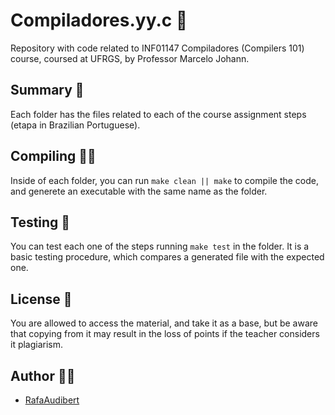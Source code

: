 # Compiladores.yy.c 🧶

Repository with code related to INF01147 Compiladores (Compilers 101) course, coursed at UFRGS, by Professor Marcelo Johann.

## Summary 📑

Each folder has the files related to each of the course assignment steps (etapa in Brazilian Portuguese).

## Compiling 👨‍💻

Inside of each folder, you can run `make clean || make` to compile the code, and generete an executable with the same name as the folder.

## Testing 🧪

You can test each one of the steps running `make test` in the folder. It is a basic testing procedure, which compares a generated file with the expected one.

## License 📜

You are allowed to access the material, and take it as a base, but be aware that copying from it may result in the loss of points if the teacher considers it plagiarism.

## Author 🧙‍♂️

* [RafaAudibert](https://www.rafaaudibert.dev)
